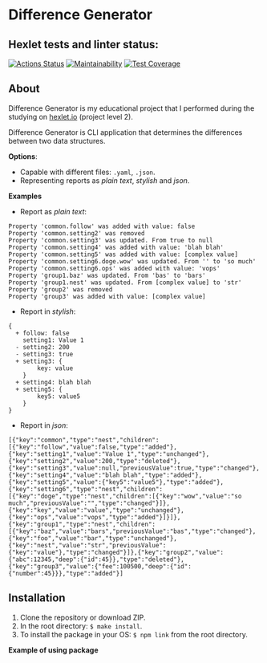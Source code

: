 # Difference Generator
## Hexlet tests and linter status:
[![Actions Status](https://github.com/danilaprokoshev/frontend-project-lvl2/workflows/hexlet-check/badge.svg)](https://github.com/danilaprokoshev/frontend-project-lvl2/actions)
[![Maintainability](https://api.codeclimate.com/v1/badges/c1d813008c3b81d0f134/maintainability)](https://codeclimate.com/github/danilaprokoshev/frontend-project-lvl2/maintainability)
[![Test Coverage](https://api.codeclimate.com/v1/badges/c1d813008c3b81d0f134/test_coverage)](https://codeclimate.com/github/danilaprokoshev/frontend-project-lvl2/test_coverage)

## About

Difference Generator is my educational project that I performed during the studying on [hexlet.io](https://ru.hexlet.io/professions) (project level 2).

Difference Generator is CLI application that determines the differences between two data structures.

**Options**:
* Capable with different files: `.yaml`, `.json`.
* Representing reports as _plain text_, _stylish_ and _json_.

**Examples**
* Report as _plain text_:
```
Property 'common.follow' was added with value: false
Property 'common.setting2' was removed
Property 'common.setting3' was updated. From true to null
Property 'common.setting4' was added with value: 'blah blah'
Property 'common.setting5' was added with value: [complex value]
Property 'common.setting6.doge.wow' was updated. From '' to 'so much'
Property 'common.setting6.ops' was added with value: 'vops'
Property 'group1.baz' was updated. From 'bas' to 'bars'
Property 'group1.nest' was updated. From [complex value] to 'str'
Property 'group2' was removed
Property 'group3' was added with value: [complex value]
```
* Report in _stylish_:
```
{
  + follow: false
    setting1: Value 1
  - setting2: 200
  - setting3: true
  + setting3: {
        key: value
    }
  + setting4: blah blah
  + setting5: {
        key5: value5
    }
}
```
* Report in _json_:
```
[{"key":"common","type":"nest","children":[{"key":"follow","value":false,"type":"added"},{"key":"setting1","value":"Value 1","type":"unchanged"},{"key":"setting2","value":200,"type":"deleted"},{"key":"setting3","value":null,"previousValue":true,"type":"changed"},{"key":"setting4","value":"blah blah","type":"added"},{"key":"setting5","value":{"key5":"value5"},"type":"added"},{"key":"setting6","type":"nest","children":[{"key":"doge","type":"nest","children":[{"key":"wow","value":"so much","previousValue":"","type":"changed"}]},{"key":"key","value":"value","type":"unchanged"},{"key":"ops","value":"vops","type":"added"}]}]},{"key":"group1","type":"nest","children":[{"key":"baz","value":"bars","previousValue":"bas","type":"changed"},{"key":"foo","value":"bar","type":"unchanged"},{"key":"nest","value":"str","previousValue":{"key":"value"},"type":"changed"}]},{"key":"group2","value":{"abc":12345,"deep":{"id":45}},"type":"deleted"},{"key":"group3","value":{"fee":100500,"deep":{"id":{"number":45}}},"type":"added"}]
```

## Installation

1. Clone the repository or download ZIP.
2. In the root directory: ```$ make install```.
3. To install the package in your OS: ```$ npm link``` from the root directory.

**Example of using package**
<script id="asciicast-6sl0K1bc3URBYzV2UXPInLXJ0" src="https://asciinema.org/a/6sl0K1bc3URBYzV2UXPInLXJ0.js" async></script>
